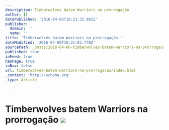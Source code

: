 ```yaml
---
description: Timberwolves batem Warriors na prorrogação
author: []
datePublished: '2016-04-06T10:21:32.962Z'
publisher:
  domain: ''
  name: ''
title: 'Timberwolves batem Warriors na prorrogação '
dateModified: '2016-04-06T10:21:03.770Z'
sourcePath: _posts/2016-04-06-timberwolves-batem-warriors-na-prorrogacao.md
published: true
inFeed: true
hasPage: true
inNav: false
url: timberwolves-batem-warriors-na-prorrogacao/index.html
_context: 'http://schema.org'
_type: Article

---
```

# Timberwolves batem Warriors na prorrogação ![](https://the-grid-user-content.s3-us-west-2.amazonaws.com/0027ab7f-ab43-4f6b-8702-f63093895910.png)